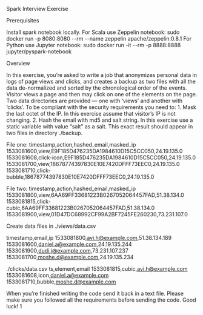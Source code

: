 Spark Interview Exercise

Prerequisites

Install spark notebook locally.
For Scala use Zeppelin notebook:
sudo docker run -p 8080:8080 --rm --name zeppelin apache/zeppelin:0.8.1
For Python use Jupyter notebook:
sudo docker run -it --rm -p 8888:8888 jupyter/pyspark-notebook

Overview

In this exercise, you’re asked to write a job that anonymizes personal data in logs of page views and clicks, and creates a backup
as two files with all the data de-normalized and sorted by the chronological order of the events. Visitor views a page and then
may click on one of the elements on the page. Two data directories are provided — one with ‘views’ and another with ‘clicks’.
To be compliant with the security requirements you need to: 1. Mask the last octet of the IP. In this exercise assume that visitor’s
IP is not changing. 2. Hash the email with md5 and salt string. In this exercise use a static variable with value “salt” as a salt.
This exact result should appear in two files in directory ./backup.

File one:
timestamp,action,hashed_email,masked_ip
1533081600,view,E9F185D476235DA1984610D15C5CC050,24.19.135.0
1533081608,click-icon,E9F185D476235DA1984610D15C5CC050,24.19.135.0
1533081700,view,18678774397830E10E7420DFFF73EEC0,24.19.135.0
1533081710,click-bubble,18678774397830E10E7420DFFF73EEC0,24.19.135.0

File two:
timestamp,action,hashed_email,masked_ip
1533081800,view,6AA69FF33681223B0267052064457FAD,51.38.134.0
1533081815,click-cubic,6AA69FF33681223B0267052064457FAD,51.38.134.0
1533081900,view,01D47DC68992CF99A2BF7245FE260230,73.231.107.0

Create data files in
./views/data.csv

timestamp,email,ip
1533081800,avi.h@example.com,51.38.134.189
1533081600,daniel.a@example.com,24.19.135.244
1533081900,dudi.j@example.com,73.231.107.237
1533081700,moshe.d@example.com,24.19.135.234

./clicks/data.csv
ts,element,email
1533081815,cubic,avi.h@example.com
1533081608,icon,daniel.a@example.com
1533081710,bubble,moshe.d@example.com

When you’re finished writing the code send it back in a text file. Please make sure you followed all the requirements before
sending the code. Good luck!
1
